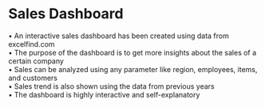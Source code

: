 # Sales Dashboard  
•	An interactive sales dashboard has been created using data from excelfind.com  
•	The purpose of the dashboard is to get more insights about the sales of a certain company  
•	Sales can be analyzed using any parameter like region, employees, items, and customers  
•	Sales trend is also shown using the data from previous years  
•	The dashboard is highly interactive and self-explanatory  
